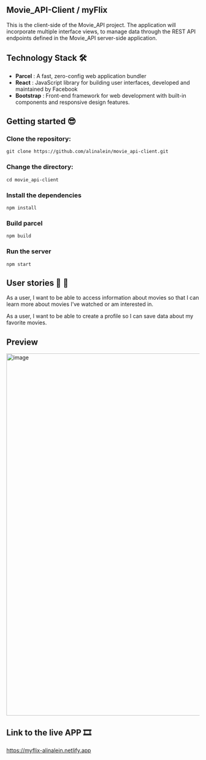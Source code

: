 ## Movie_API-Client / myFlix

This is the client-side of the Movie_API project. The application will incorporate multiple interface views, to manage data through the REST API endpoints defined in the Movie_API server-side application.

## Technology Stack 🛠️

- **Parcel** : A fast, zero-config web application bundler
- **React** : JavaScript library for building user interfaces, developed and maintained by Facebook
- **Bootstrap** : Front-end framework for web development with built-in components and responsive design features.
  
## Getting started 😎

### Clone the repository:

```
git clone https://github.com/alinalein/movie_api-client.git
```

### Change the directory:

```
cd movie_api-client
```

### Install the dependencies

```
npm install
```

### Build parcel

```
npm build
```

### Run the server

```
npm start
```
## User stories 💃 🕺

As a user, I want to be able to access information about movies so that I can learn more about movies I’ve watched or am interested in.

As a user, I want to be able to create a profile so I can save data about my favorite movies.

## Preview
<img width="943" alt="image" src="https://github.com/alinalein/movie_api-client/assets/111589183/9516c8e7-e4ff-41cd-96de-db29ef3f021b">

## Link to the live APP 🎞️
https://myflix-alinalein.netlify.app

